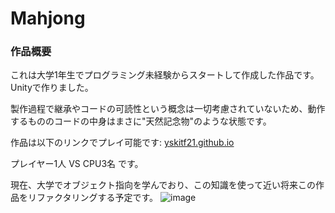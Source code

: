 # Mahjong

### 作品概要

これは大学1年生でプログラミング未経験からスタートして作成した作品です。Unityで作りました。

製作過程で継承やコードの可読性という概念は一切考慮されていないため、動作するもののコードの中身はまさに"天然記念物"のような状態です。

作品は以下のリンクでプレイ可能です: [yskitf21.github.io](https://yskitf21.github.io/)

プレイヤー1人 VS CPU3名 です。

現在、大学でオブジェクト指向を学んでおり、この知識を使って近い将来この作品をリファクタリングする予定です。
![image](https://github.com/yskitf21/Mahjong/assets/96232134/1ba0febd-3c1e-452d-8f0a-c32752a3151a)
